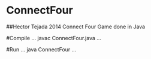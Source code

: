 # ConnectFour
##Hector Tejada 2014
Connect Four Game done in Java

#Compile
...
javac ConnectFour.java
...

#Run
...
java ConnectFour 
...
